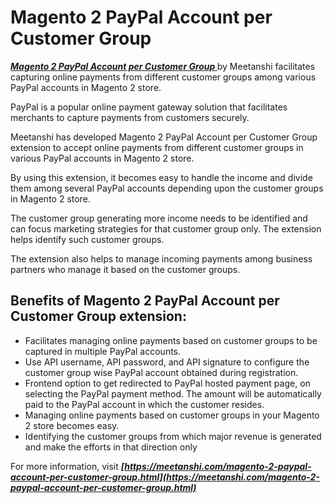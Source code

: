 # Magento 2 PayPal Account per Customer Group
***[Magento 2 PayPal Account per Customer Group ](https://meetanshi.com/magento-2-paypal-account-per-customer-group.html)*** by Meetanshi facilitates capturing online payments from different customer groups among various PayPal accounts in Magento 2 store.


PayPal is a popular online payment gateway solution that facilitates merchants to capture payments from customers securely.

Meetanshi has developed Magento 2 PayPal Account per Customer Group extension to accept online payments from different customer groups in various PayPal accounts in Magento 2 store.

By using this extension, it becomes easy to handle the income and divide them among several PayPal accounts depending upon the customer groups in Magento 2 store.

The customer group generating more income needs to be identified and can focus marketing strategies for that customer group only. The extension helps identify such customer groups.

The extension also helps to manage incoming payments among business partners who manage it based on the customer groups.

## Benefits of Magento 2 PayPal Account per Customer Group extension:

* Facilitates managing online payments based on customer groups to be captured in multiple PayPal accounts.
* Use API username, API password, and API signature to configure the customer group wise PayPal account obtained during registration.
* Frontend option to get redirected to PayPal hosted payment page, on selecting the PayPal payment method. The amount will be automatically paid to the PayPal account in which the customer resides.
* Managing online payments based on customer groups in your Magento 2 store becomes easy.
* Identifying the customer groups from which major revenue is generated and make the efforts in that direction only

For more information, visit ***[https://meetanshi.com/magento-2-paypal-account-per-customer-group.html](https://meetanshi.com/magento-2-paypal-account-per-customer-group.html)***
